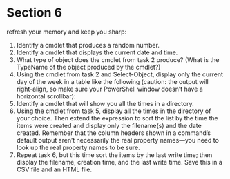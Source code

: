 # Section 6

refresh your memory and keep you sharp:

1. Identify a cmdlet that produces a random number.
2. Identify a cmdlet that displays the current date and time.
3. What type of object does the cmdlet from task 2 produce? (What is the TypeName of the object produced by the cmdlet?)
4. Using the cmdlet from task 2 and Select-Object, display only the current day of the week in a table like the following (caution: the output will right-align, so make sure your PowerShell window doesn’t have a horizontal scrollbar):
5. Identify a cmdlet that will show you all the times in a directory.
6. Using the cmdlet from task 5, display all the times in the directory of your choice. Then extend the expression to sort the list by the time the items were created and display only the filename(s) and the date created. Remember that the column headers shown in a command’s default output aren’t necessarily the real property names—you need to look up the real property names to be sure.
7. Repeat task 6, but this time sort the items by the last write time; then display the filename, creation time, and the last write time. Save this in a CSV file and an HTML file.
